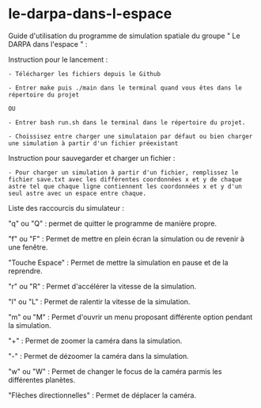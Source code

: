 # le-darpa-dans-l-espace

Guide d'utilisation du programme de simulation spatiale du groupe " Le DARPA dans l'espace " :

Instruction pour le lancement : 

    - Télécharger les fichiers depuis le Github

    - Entrer make puis ./main dans le terminal quand vous êtes dans le répertoire du projet

    OU
    
    - Entrer bash run.sh dans le terminal dans le répertoire du projet.

    - Choissisez entre charger une simulataion par défaut ou bien charger une simulation à partir d'un fichier préexistant


Instruction pour sauvegarder et charger un fichier : 

    - Pour charger un simulation à partir d'un fichier, remplissez le fichier save.txt avec les différentes coordonnées x et y de chaque astre tel que chaque ligne contiennent les coordonnées x et y d'un seul astre avec un espace entre chaque.



Liste des raccourcis du simulateur : 

"q" ou "Q" : permet de quitter le programme de manière propre.

"f" ou "F" : Permet de mettre en plein écran la simulation ou de revenir à une fenêtre.

"Touche Espace" : Permet de mettre la simulation en pause et de la reprendre.

"r" ou "R" : Permet d'accélérer la vitesse de la simulation.

"l" ou "L" : Permet de ralentir la vitesse de la simulation.

"m" ou "M" : Permet d'ouvrir un menu proposant différente option pendant la simulation.

"+" : Permet de zoomer la caméra dans la simulation.

"-" : Permet de dézoomer la caméra dans la simulation.

"w" ou "W" : Permet de changer le focus de la caméra parmis les différentes planètes.

"Flèches directionnelles" : Permet de déplacer la caméra.